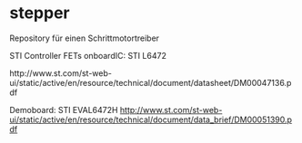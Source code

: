 stepper
=======

Repository für einen Schrittmotortreiber


<p>STI Controller FETs onboardIC: STI L6472</p>
http://www.st.com/st-web-ui/static/active/en/resource/technical/document/datasheet/DM00047136.pdf

Demoboard: STI EVAL6472H
http://www.st.com/st-web-ui/static/active/en/resource/technical/document/data_brief/DM00051390.pdf

